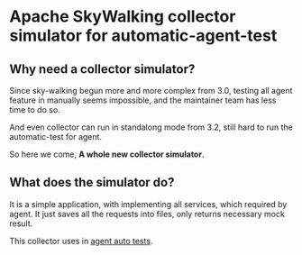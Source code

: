 # Apache SkyWalking collector simulator for automatic-agent-test

## Why need a collector simulator?
Since sky-walking begun more and more complex from 3.0, testing all agent feature in manually seems impossible, and the maintainer team has less time to do so.

And even collector can run in standalong mode from 3.2, still hard to run the automatic-test for agent.

So here we come, **A whole new collector simulator**.

## What does the simulator do?
It is a simple application, with implementing all services, which required by agent. 
It just saves all the requests into files, only returns necessary mock result.

This collector uses in [agent auto tests](https://github.com/SkywalkingTest/skywalking-autotest-scenarios).
